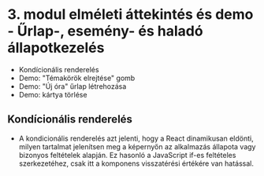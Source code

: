 # 3. modul elméleti áttekintés és demo - Űrlap-, esemény- és haladó állapotkezelés

- Kondícionális renderelés
- Demo: "Témakörök elrejtése" gomb
- Demo: "Új óra" űrlap létrehozása
- Demo: kártya törlése

## Kondícionális renderelés

- A kondicionális renderelés azt jelenti, hogy a React dinamikusan eldönti, milyen tartalmat jelenítsen meg a képernyőn az alkalmazás állapota vagy bizonyos feltételek alapján. Ez hasonló a JavaScript if-es feltételes szerkezetéhez, csak itt a komponens visszatérési értékére van hatással.
